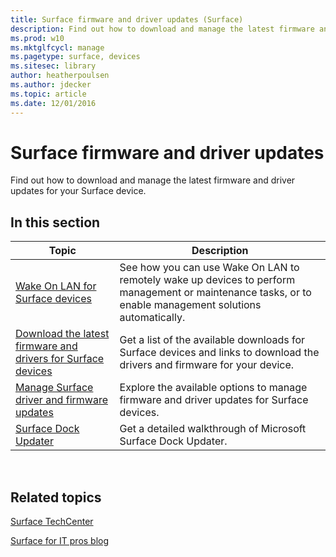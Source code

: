 ```yaml
---
title: Surface firmware and driver updates (Surface)
description: Find out how to download and manage the latest firmware and driver updates for your Surface device.
ms.prod: w10
ms.mktglfcycl: manage
ms.pagetype: surface, devices
ms.sitesec: library
author: heatherpoulsen
ms.author: jdecker
ms.topic: article
ms.date: 12/01/2016
---
```


# Surface firmware and driver updates

Find out how to download and manage the latest firmware and driver updates for your Surface device.

## In this section

| Topic | Description |
| --- | --- |
|[Wake On LAN for Surface devices](wake-on-lan-for-surface-devices.md) | See how you can use Wake On LAN to remotely wake up devices to perform management or maintenance tasks, or to enable management solutions automatically. |
| [Download the latest firmware and drivers for Surface devices](deploy-the-latest-firmware-and-drivers-for-surface-devices.md)| Get a list of the available downloads for Surface devices and links to download the drivers and firmware for your device.| 
| [Manage Surface driver and firmware updates](manage-surface-pro-3-firmware-updates.md)| Explore the available options to manage firmware and driver updates for Surface devices.|
| [Surface Dock Updater](surface-dock-updater.md)| Get a detailed walkthrough of Microsoft Surface Dock Updater.|
 

## Related topics

[Surface TechCenter](https://technet.microsoft.com/windows/surface)

[Surface for IT pros blog](http://blogs.technet.com/b/surface/)

 

 





